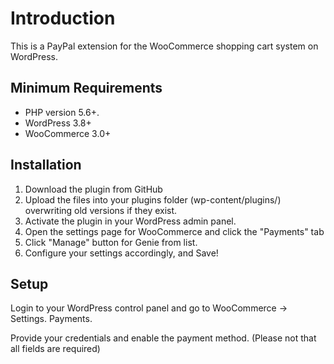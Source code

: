 # Introduction

This is a PayPal extension for the WooCommerce shopping cart system on WordPress.

## Minimum Requirements
-  PHP version 5.6+.
-  WordPress 3.8+
-  WooCommerce 3.0+

## Installation
 1. Download the plugin from GitHub
 2. Upload the files into your plugins folder (wp-content/plugins/) overwriting old versions if they exist.
 3. Activate the plugin in your WordPress admin panel.
 4. Open the settings page for WooCommerce and click the "Payments" tab
 5. Click "Manage" button for Genie from list.
 6. Configure your settings accordingly, and Save!

## Setup
Login to your WordPress control panel and go to WooCommerce -> Settings.  Payments.

Provide your credentials and enable the payment method. (Please not that all fields are required)

